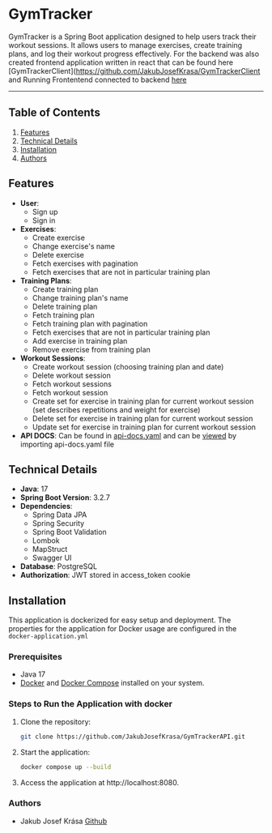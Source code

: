 # GymTracker

GymTracker is a Spring Boot application designed to help users track their workout sessions. It allows users to manage exercises, create training plans, and log their workout progress effectively.
For the backend was also created frontend application written in react that can be found here [GymTrackerClient](https://github.com/JakubJosefKrasa/GymTrackerClient and Running Frontentend connected to backend [here](http://localhost:5173/)

---

## Table of Contents

1. [Features](#features)
2. [Technical Details](#technical-details)
3. [Installation](#installation)
4. [Authors](#authors)

## Features
- **User**:
    - Sign up
    - Sign in
- **Exercises**:
    - Create exercise
    - Change exercise's name
    - Delete exercise
    - Fetch exercises with pagination
    - Fetch exercises that are not in particular training plan
- **Training Plans**:
    - Create training plan
    - Change training plan's name
    - Delete training plan
    - Fetch training plan
    - Fetch training plan with pagination
    - Fetch exercises that are not in particular training plan
    - Add exercise in training plan
    - Remove exercise from training plan
- **Workout Sessions**:
    - Create workout session (choosing training plan and date)
    - Delete workout session
    - Fetch workout sessions
    - Fetch workout session
    - Create set for exercise in training plan for current workout session (set describes repetitions and weight for exercise)
    - Delete set for exercise in training plan for current workout session
    - Update set for exercise in training plan for current workout session
- **API DOCS**: Can be found in [api-docs.yaml](https://github.com/JakubJosefKrasa/GymTrackerAPI/blob/master/src/main/resources/api-docs.yaml) and can be [viewed](https://editor.swagger.io/) by importing api-docs.yaml file

## Technical Details

- **Java**: 17
- **Spring Boot Version**: 3.2.7
- **Dependencies**:
    - Spring Data JPA
    - Spring Security
    - Spring Boot Validation
    - Lombok
    - MapStruct
    - Swagger UI
- **Database**: PostgreSQL
- **Authorization**: JWT stored in access_token cookie

## Installation

This application is dockerized for easy setup and deployment. The properties for the application for Docker usage are configured in the `docker-application.yml`

### Prerequisites
- Java 17
- [Docker](https://www.docker.com/) and [Docker Compose](https://docs.docker.com/compose/) installed on your system.

### Steps to Run the Application with docker
1. Clone the repository:
   ```bash
   git clone https://github.com/JakubJosefKrasa/GymTrackerAPI.git
2. Start the application:
    ```bash
    docker compose up --build
3. Access the application at http://localhost:8080.

### Authors
- Jakub Josef Krása [Github](https://github.com/JakubJosefKrasa)